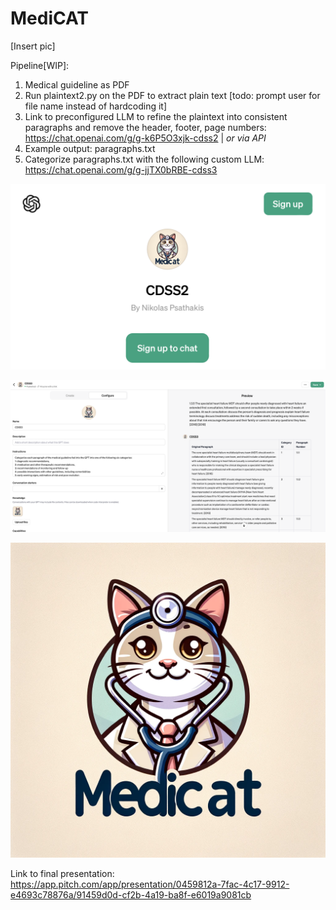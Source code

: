 # MediCAT

[Insert pic]

Pipeline[WIP]:

1) Medical guideline as PDF
2) Run plaintext2.py on the PDF to extract plain text [todo: prompt user for file name instead of hardcoding it]
3) Link to preconfigured LLM to refine the plaintext into consistent paragraphs and remove the header, footer, page numbers: https://chat.openai.com/g/g-k6P5O3xjk-cdss2 | *or via API*
4) Example output: paragraphs.txt
5) Categorize paragraphs.txt with the following custom LLM: https://chat.openai.com/g/g-jjTX0bRBE-cdss3 

![alt1](Step3.png)

![alt1](Step5.png)

![alt1](logo.png)



Link to final presentation: https://app.pitch.com/app/presentation/0459812a-7fac-4c17-9912-e4693c78876a/91459d0d-cf2b-4a19-ba8f-e6019a9081cb
